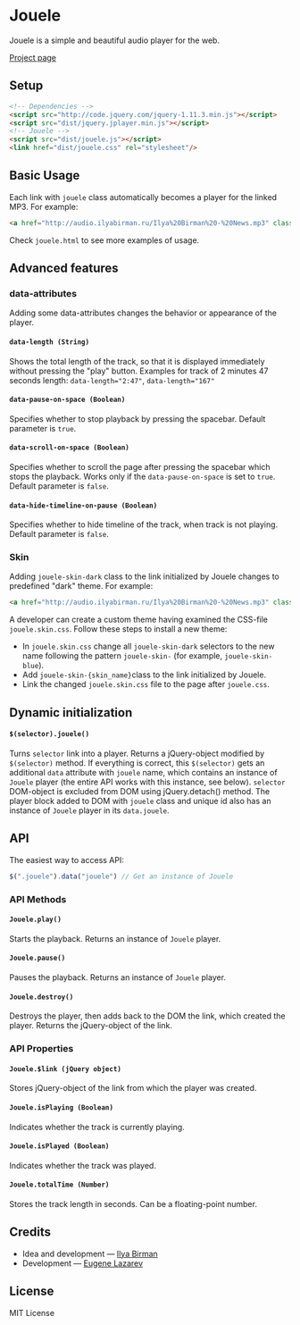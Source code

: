 # Jouele
Jouele is a simple and beautiful audio player for the web. 

[Project page](http://ilyabirman.ru/projects/jouele/)

## Setup
```html
<!-- Dependencies -->
<script src="http://code.jquery.com/jquery-1.11.3.min.js"></script>
<script src="dist/jquery.jplayer.min.js"></script>
<!-- Jouele -->
<script src="dist/jouele.js"></script>
<link href="dist/jouele.css" rel="stylesheet"/>
```

## Basic Usage
Each link with `jouele` class automatically becomes a player for the linked MP3. For example:
```html
<a href="http://audio.ilyabirman.ru/Ilya%20Birman%20-%20News.mp3" class="jouele">Ilya Birman: News</a>
```
Check `jouele.html` to see more examples of usage.

## Advanced features

### data-attributes
Adding some data-attributes changes the behavior or appearance of the player.

#### `data-length (String)`
Shows the total length of the track, so that it is displayed immediately without pressing the "play" button.
Examples for track of 2 minutes 47 seconds length: `data-length="2:47"`, `data-length="167"`

#### `data-pause-on-space (Boolean)`
Specifies whether to stop playback by pressing the spacebar. Default parameter is `true`.

#### `data-scroll-on-space (Boolean)`
Specifies whether to scroll the page after pressing the spacebar which stops the playback. Works only if the `data-pause-on-space` is set to `true`. Default parameter is `false`.

#### `data-hide-timeline-on-pause (Boolean)`
Specifies whether to hide timeline of the track, when track is not playing. Default parameter is `false`.

### Skin
Adding `jouele-skin-dark` class to the link initialized by Jouele changes to predefined "dark" theme. For example:
```html
<a href="http://audio.ilyabirman.ru/Ilya%20Birman%20-%20News.mp3" class="jouele jouele-skin-dark">Ilya Birman: News</a>
```

A developer can create a custom theme having examined the CSS-file `jouele.skin.css`.
Follow these steps to install a new theme:
- In `jouele.skin.css` change all `jouele-skin-dark` selectors to the new name following the pattern `jouele-skin-` (for example, `jouele-skin-blue`).
- Add `jouele-skin-{skin_name}`class to the link initialized by Jouele.
- Link the changed `jouele.skin.css` file to the page after `jouele.css`. 

## Dynamic initialization

#### `$(selector).jouele()`
Turns `selector` link into a player. Returns a jQuery-object modified by `$(selector)` method. If everything is correct, this `$(selector)` gets an additional `data` attribute with `jouele` name, which  contains an instance of `Jouele` player (the entire API works with this instance, see below). `selector` DOM-object is excluded from DOM using jQuery.detach() method.
The player block added to DOM with `jouele` class and unique id also has an instance of `Jouele` player in its `data.jouele`.


## API
The easiest way to access API:
```javascript
$(".jouele").data("jouele") // Get an instance of Jouele
```

### API Methods

#### `Jouele.play()`
Starts the playback. Returns an instance of `Jouele` player. 

#### `Jouele.pause()`
Pauses the playback. Returns an instance of `Jouele` player. 

#### `Jouele.destroy()`
Destroys the player, then adds back to the DOM the link, which created the player. Returns the jQuery-object of the link. 

### API Properties

#### `Jouele.$link (jQuery object)`
Stores jQuery-object of the link from which the player was created.

#### `Jouele.isPlaying (Boolean)`
Indicates whether the track is currently playing. 

#### `Jouele.isPlayed (Boolean)`
Indicates whether the track was played.

#### `Jouele.totalTime (Number)`
Stores the track length in seconds. Can be a floating-point number.

## Credits
- Idea and development — [Ilya Birman](http://ilyabirman.ru)
- Development — [Eugene Lazarev](http://www.eugene-lazarev.ru)

## License
MIT License
